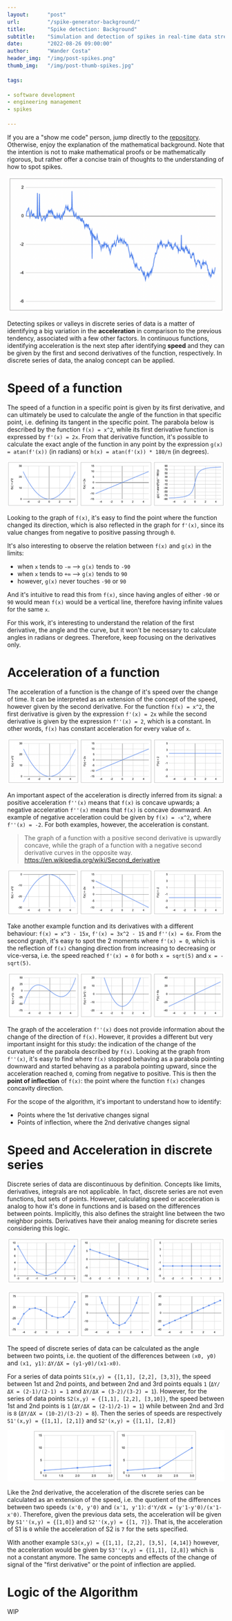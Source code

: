 ```yaml
---
layout:      "post"
url:         "/spike-generator-background/"
title:       "Spike detection: Background"
subtitle:    "Simulation and detection of spikes in real-time data streams"
date:        "2022-08-26 09:00:00"
author:      "Wander Costa"
header_img:  "/img/post-spikes.png"
thumb_img:   "/img/post-thumb-spikes.jpg"

tags:

- software development
- engineering management
- spikes

---
```


If you are a "show me code" person, jump directly to the [repository][repository]. Otherwise, enjoy the explanation of
the mathematical background. Note that the intention is not to make mathematical proofs or be mathematically rigorous,
but rather offer a concise train of thoughts to the understanding of how to spot spikes.

![](/img/spikes-simulator-sampling.png)

Detecting spikes or valleys in discrete series of data is a matter of identifying a big variation in the
**acceleration** in comparison to the previous tendency, associated with a few other factors. In continuous functions,
identifying acceleration is the next step after identifying **speed** and they can be given by the first and second
derivatives of the function, respectively. In discrete series of data, the analog concept can be applied.

# Speed of a function

The speed of a function in a specific point is given by its first derivative, and can ultimately be used to calculate the
angle of the function in that specific point, i.e. defining its tangent in the specific point.
The parabola below is described by the function `f(x) = x^2`, while its first derivative function is expressed by
`f'(x) = 2x`.
From that derivative function, it's possible to calculate the exact angle of the function in any point by the expression
`g(x) = atan(f'(x))` (in radians) or `h(x) = atan(f'(x)) * 180/π` (in degrees).

![](/img/spikes-xx-2x-angle.png)

Looking to the graph of `f(x)`, it's easy to find the point where the function changed its direction, which is also
reflected in the graph for `f'(x)`, since its value changes from negative to positive passing through `0`.

It's also interesting to observe the relation between `f(x)` and `g(x)` in the limits:
- when `x` tends to `-∞` --> `g(x)` tends to `-90`
- when `x` tends to `+∞` --> `g(x)` tends to `90`
- however, `g(x)` never touches `-90` or `90`

And it's intuitive to read this from `f(x)`, since having angles of either `-90` or `90` would mean `f(x)` would be a
vertical line, therefore having infinite values for the same `x`.

For this work, it's interesting to understand the relation of the first derivative, the angle and the curve, but it
won't be necessary to calculate angles in radians or degrees. Therefore, keep focusing on the derivatives only.

# Acceleration of a function

The acceleration of a function is the change of it's speed over the change of time. It can be interpreted as an extension
of the concept of the speed, however given by the second derivative.
For the function `f(x) = x^2`, the first derivative is given by the expression `f'(x) = 2x` while
the second derivative is given by the expression `f''(x) = 2`, which is a constant. In other words, `f(x)` has constant
acceleration for every value of `x`.

![](/img/spikes-xx-2x-2.png)

An important aspect of the acceleration is directly inferred from its signal: a positive acceleration `f''(x)` means
that `f(x)` is concave upwards; a negative acceleration `f''(x)` means that `f(x)` is concave downward. An example of
negative acceleration could be given by `f(x) = -x^2`, where `f''(x) = -2`. For both examples, however, the acceleration
is constant.

> The graph of a function with a positive second derivative is upwardly concave, while the graph of a function with a
> negative second derivative curves in the opposite way. https://en.wikipedia.org/wiki/Second_derivative

![](/img/spikes-xx-2x-2-negative.png)

Take another example function and its derivatives with a different behaviour: `f(x) = x^3 - 15x`, `f'(x) = 3x^2 - 15`
and `f''(x) = 6x`. From the second graph, it's easy to spot the 2 moments where `f'(x) = 0`, which is the reflection
of `f(x)` changing direction from increasing to decreasing or vice-versa, i.e. the speed reached `f'(x) = 0` for
both `x = sqrt(5)` and `x = -sqrt(5)`.

![](/img/spikes-xxx-3x2-6x.png)

The graph of the acceleration `f''(x)` does not provide information about the change of the direction of `f(x)`.
However, it provides a different but very important insight for this study: the indication of the change of the curvature
of the parabola described by `f(x)`. Looking at the graph from `f''(x)`, it's easy to find where `f(x)` stopped behaving
as a parabola pointing downward and started behaving as a parabola pointing upward, since the acceleration reached `0`,
coming from negative to positive.
This is then the **point of inflection** of `f(x)`: the point where the function `f(x)` changes concavity direction.

For the scope of the algorithm, it's important to understand how to identify:

- Points where the 1st derivative changes signal
- Points of inflection, where the 2nd derivative changes signal

# Speed and Acceleration in discrete series

Discrete series of data are discontinuous by definition. Concepts like limits, derivatives, integrals are not applicable.
In fact, discrete series are not even functions, but sets of points. However, calculating speed or acceleration is analog
to how it's done in functions and is based on the differences between points. Implicitly, this also defines the straight
line between the two neighbor points. Derivatives have their analog meaning for discrete series considering this logic.

![](/img/spikes-xx-discrete.png)

![](/img/spikes-xxx-discrete.png)

The speed of discrete series of data can be calculated as the angle between two points, i.e. the quotient of the
differences between `(x0, y0)` and `(x1, y1)`: `ΔY/ΔX = (y1-y0)/(x1-x0)`.

For a series of data points `S1(x,y) = {[1,1], [2,2], [3,3]}`, the speed between 1st and 2nd points, and between 2nd and
3rd points equals `1` (`ΔY/ΔX = (2-1)/(2-1) = 1` and `ΔY/ΔX = (3-2)/(3-2) = 1`). However, for the series of data
points `S2(x,y) = {[1,1], [2,2], [3,10]}`, the speed between 1st and 2nd points is `1` (`ΔY/ΔX = (2-1)/2-1) = 1`) while
between 2nd and 3rd is `8` (`ΔY/ΔX = (10-2)/(3-2) = 8`). Then the series of speeds are
respectively `S1'(x,y) = {[1,1], [2,1]}` and `S2'(x,y) = {[1,1], [2,8]}`

![](/img/spikes-discrete-examples.png)

Like the 2nd derivative, the acceleration of the discrete series can be calculated as an extension of the speed, i.e.
the quotient of the differences between two speeds `(x'0, y'0)` and `(x'1, y'1)`: `d'Y/dX = (y'1-y'0)/(x'1-x'0)`.
Therefore, given the previous data sets, the acceleration will be given by `S1''(x,y) = {[1,0]}`
and `S2''(x,y) = {[1, 7]}`. That is, the acceleration of S1 is `0` while the acceleration of S2 is `7` for the sets
specified.

With another example `S3(x,y) = {[1,1], [2,2], [3,5], [4,14]}` however, the acceleration would be given
by `S3''(x,y) = {[1,1], [2,8]}` which is not a constant anymore. The same concepts and effects of the change of signal
of the "first derivative" or the point of inflection are applied.

# Logic of the Algorithm

WIP

[neuroscience]: https://www.frontiersin.org/articles/10.3389/fninf.2015.00028/full

[pre-salt]: https://en.wikipedia.org/wiki/Pre-salt_layer

[repository]: https://github.com/rwanderc/spikes

[telemetry]: https://glossary.oilfield.slb.com/en/terms/t/telemetry

[wellconstructionvideo]: https://www.youtube.com/watch?v=HHip4mkTrQs

[patrick]: https://www.linkedin.com/in/patrick-ponte/

[next-post]: /spike-detection-algorithm
